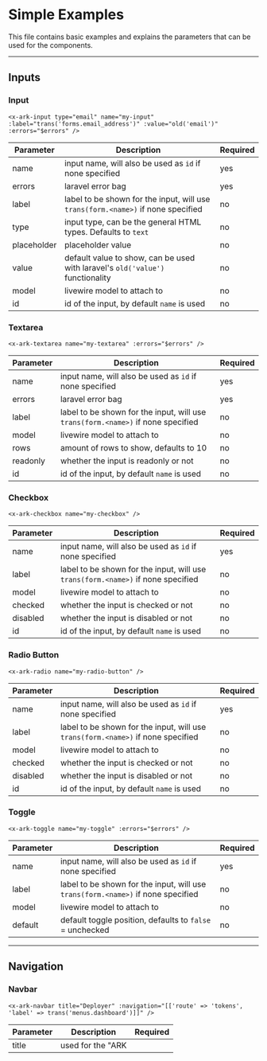 # Simple Examples

This file contains basic examples and explains the parameters that can be used for the components.

---

## Inputs

### Input

`<x-ark-input type="email" name="my-input" :label="trans('forms.email_address')" :value="old('email')" :errors="$errors" />`

| Parameter   | Description                                                                      | Required |
| ----------- | -------------------------------------------------------------------------------- | -------- |
| name        | input name, will also be used as `id` if none specified                          | yes      |
| errors      | laravel error bag                                                                | yes      |
| label       | label to be shown for the input, will use `trans(form.<name>)` if none specified | no       |
| type        | input type, can be the general HTML types. Defaults to `text`                    | no       |
| placeholder | placeholder value                                                                | no       |
| value       | default value to show, can be used with laravel's `old('value')` functionality   | no       |
| model       | livewire model to attach to                                                      | no       |
| id          | id of the input, by default `name` is used                                       | no       |

### Textarea

`<x-ark-textarea name="my-textarea" :errors="$errors" />`

| Parameter | Description                                                                      | Required |
| --------- | -------------------------------------------------------------------------------- | -------- |
| name      | input name, will also be used as `id` if none specified                          | yes      |
| errors    | laravel error bag                                                                | yes      |
| label     | label to be shown for the input, will use `trans(form.<name>)` if none specified | no       |
| model     | livewire model to attach to                                                      | no       |
| rows      | amount of rows to show, defaults to 10                                           | no       |
| readonly  | whether the input is readonly or not                                             | no       |
| id        | id of the input, by default `name` is used                                       | no       |

### Checkbox

`<x-ark-checkbox name="my-checkbox" />`

| Parameter | Description                                                                      | Required |
| --------- | -------------------------------------------------------------------------------- | -------- |
| name      | input name, will also be used as `id` if none specified                          | yes      |
| label     | label to be shown for the input, will use `trans(form.<name>)` if none specified | no       |
| model     | livewire model to attach to                                                      | no       |
| checked   | whether the input is checked or not                                              | no       |
| disabled  | whether the input is disabled or not                                             | no       |
| id        | id of the input, by default `name` is used                                       | no       |

### Radio Button

`<x-ark-radio name="my-radio-button" />`

| Parameter | Description                                                                      | Required |
| --------- | -------------------------------------------------------------------------------- | -------- |
| name      | input name, will also be used as `id` if none specified                          | yes      |
| label     | label to be shown for the input, will use `trans(form.<name>)` if none specified | no       |
| model     | livewire model to attach to                                                      | no       |
| checked   | whether the input is checked or not                                              | no       |
| disabled  | whether the input is disabled or not                                             | no       |
| id        | id of the input, by default `name` is used                                       | no       |

### Toggle

`<x-ark-toggle name="my-toggle" :errors="$errors" />`

| Parameter | Description                                                                      | Required |
| --------- | -------------------------------------------------------------------------------- | -------- |
| name      | input name, will also be used as `id` if none specified                          | yes      |
| label     | label to be shown for the input, will use `trans(form.<name>)` if none specified | no       |
| model     | livewire model to attach to                                                      | no       |
| default   | default toggle position, defaults to `false` = unchecked                         | no       |

---

## Navigation

### Navbar

`<x-ark-navbar title="Deployer" :navigation="[['route' => 'tokens', 'label' => trans('menus.dashboard')]]" />`

| Parameter  | Description                                                          | Required |
| ---------- | -------------------------------------------------------------------- | -------- |
| title      | used for the "ARK <title>" navbar text                               | yes      |
| navigation | an array of `route`, `label` pairs for the navbar navigation options | yes      |

### Sidebar Links

> Sidebar links that automatically change class when they correspond to the active route

`<x-ark-sidebar-link :name="trans('menus.tokens.networks')" route="tokens.show" :params="[$token]" />`

---

## Misc Components

### Alerts

> Note: Requires various icons to be present to properly work. Relies on [Blade SVG](https://github.com/adamwathan/blade-svg) to load them.

Simple inline usage with a string message (if not specified, it sets `type="info"` by default):

`<x-ark-alert message="your-message-here" />`

Additionally, you can use it as a block and set the content:

```php
<x-ark-alert type="info">
    {!! trans('tokens.networks.no_source_provider_alert', ['route' => route('tokens.source-providers', $selectedToken)]) !!}
</x-ark-alert>
```

You can also get a dismissible alert by specifying `dismissible`, this flag adds a closing button at the end of the title:

```php
<x-ark-alert type="info" dismissible>
    {!! trans('tokens.networks.no_source_provider_alert', ['route' => route('tokens.source-providers', $selectedToken)]) !!}
</x-ark-alert>
```

You can also get an alert with more padding and large icon by specifying `large`:

```php
<x-ark-alert type="info">
    {!! trans('tokens.networks.no_source_provider_alert', ['route' => route('tokens.source-providers', $selectedToken)]) !!}
</x-ark-alert>
```

### Accordion

```php
<x-ark-accordion-group slots="2">
    @slot('title_1')
        <p>Title for slot 1</p>
    @endslot
    @slot('slot_1')
        <p>Content for slot 1</p>
    @endslot

    @slot('title_2')
        <p>Title for slot 2</p>
    @endslot
    @slot('slot_2')
        <p>Content for slot 2</p>
    @endslot
</x-ark-accordion-group>
```

```php
<x-ark-accordion title="Title">
    <p>Content for slot</p>
</x-ark-accordion>
```

### Clipboard

```php
<x-ark-clipboard :value="$this->user->password" />
```

### Notification Icon

```php
<x-notification-icon type="danger" :logo="$notification->token->logo" />
<x-notification-icon type="success" :logo="$notification->token->logo" />
<x-notification-icon type="warning" :logo="$notification->token->logo" />
<x-notification-icon type="warning" :logo="$notification->token->logo" state-color="bg-green-100" />
```

### Simple Footer

> Only contains date, copyright notice and an ARK.io link

`<x-ark-simple-footer />`

### Settings Dropdown

```php
<div class="relative">
    <x-settings-dropdown button-class="icon-button w-10 h-10">
        <button class="settings-dropdown-entry">@lang('actions.start')<x-ark-icon name="plus" size="xs" class="ml-2" /></button>
        <button class="settings-dropdown-entry">@lang('actions.stop')<x-ark-icon name="minus" size="xs" class="ml-2" /></button>
        <button class="settings-dropdown-entry">@lang('actions.reboot')<x-ark-icon name="reload" size="xs" class="ml-2" /></button>
    </x-settings-dropdown>
</div>
```
